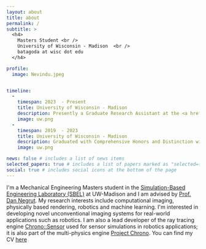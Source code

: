```yaml
---
layout: about
title: about
permalink: /
subtitle: >
  <h4>
    Masters Student <br />
    University of Wisconsin - Madison  <br />
    batagoda at wisc dot edu
  </h4>

profile:
  image: Nevindu.jpeg


timeline:
  - 
    timespan: 2023  - Present
    title: University of Wisconsin - Madison
    description: Presently a Graduate Research Assistant at the <a href="https://sbel.wisc.edu/">Simulation-Based Engineering Laboratory (SBEL)</a> advised by <a href="https://sbel.wisc.edu/negrut-dan/)">Prof. Dan Negrut</a>
    image: uw.png
  - 
    timespan: 2019  - 2023
    title: University of Wisconsin - Madison
    description: Graduated with Comprehensive Honors and Distinction with a B.S in Computer Science and Data Science. In my Junior year, I joined the <a href="https://sbel.wisc.edu/">Simulation-Based Engineering Laboratory (SBEL)</a> advised by <a href="https://sbel.wisc.edu/negrut-dan/)">Prof. Dan Negrut</a> developing the ray tracing based sensor simulation engine <a href="https://api.projectchrono.org/sensor_overview.html">Chrono::Sensor</a>. I was also part of the leadership team as a Technical Advisor for <a href="https://wa.wisc.edu">Wisconsin Autonomous</a>, a student organization that competed in the SAE AutoDrive Challenge II, a three-year competition to develop a self-driving car.
    image: uw.png

news: false # includes a list of news items
selected_papers: true # includes a list of papers marked as "selected={true}"
social: true # includes social icons at the bottom of the page
---
```


I'm a Mechanical Engineering Masters student in the <a href="https://sbel.wisc.edu/">Simulation-Based Engineering Laboratory (SBEL)</a> at UW-Madison and I am advised by  [Prof. Dan Negrut](https://sbel.wisc.edu/negrut-dan/). My research interests include computational imaging, physically based rendering, robotics and machine learning. I'm interested in developing novel unconventional imaging systems for real-world applications such as robotics. I am also a lead developer of the ray tracing engine [Chrono::Sensor](https://api.projectchrono.org/sensor_overview.html) used for sensor simulations in robotics applications; it is also part of the multi-physics engine [Project Chrono](https://projectchrono.org/). You can find my CV [here](https://drive.google.com/file/d/1AJRAoZCiUPHdYA3C89TVQCFVBqdZ_QAH/view?usp=drive_link)

